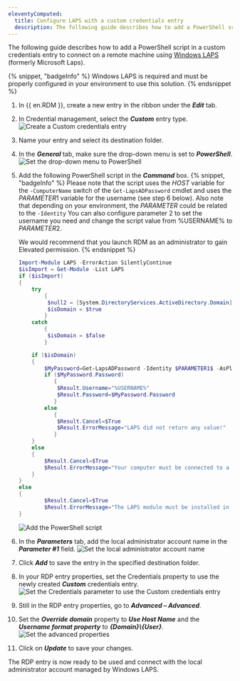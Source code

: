```yaml
---
eleventyComputed:
  title: Configure LAPS with a custom credentials entry
  description: The following guide describes how to add a PowerShell script in a custom credentials entry to connect on a remote machine using Windows LAPS.
---
```

The following guide describes how to add a PowerShell script in a custom credentials entry to connect on a remote machine using [Windows LAPS](https://learn.microsoft.com/en-us/windows-server/identity/laps/laps-overview) (formerly Microsoft Laps).

{% snippet, "badgeInfo" %}
Windows LAPS is required and must be properly configured in your environment to use this solution.
{% endsnippet %}

1. In {{ en.RDM }}, create a new entry in the ribbon under the ***Edit*** tab.
1. In Credential management, select the ***Custom*** entry type.
![Create a Custom credentials entry](https://cdnweb.devolutions.net/docs/docs_en_kb_KB2334.png)
1. Name your entry and select its destination folder.
1. In the ***General*** tab, make sure the drop-down menu is set to ***PowerShell***.
![Set the drop-down menu to PowerShell](https://cdnweb.devolutions.net/docs/docs_en_kb_KB2335.png)
1. Add the following PowerShell script in the ***Command*** box.
   {% snippet, "badgeInfo" %}
   Please note that the script uses the $HOST$ variable for the `-ComputerName` switch of the `Get-LapsADPassword` cmdlet and uses the $PARAMETER1$ variable for the username (see step 6 below).
   Also note that depending on your environment, the $PARAMETER$ could be related to the `-Identity`
   You can also configure parameter 2 to set the username you need and change the script value from %USERNAME% to $PARAMETER2$.

   We would recommend that you launch RDM as an administrator to gain Elevated permission.
   {% endsnippet %}

   ```powershell
   Import-Module LAPS -ErrorAction SilentlyContinue
   $isImport = Get-Module -List LAPS
   if ($isImport)
   {
       try
           {
            $null2 = [System.DirectoryServices.ActiveDirectory.Domain]::GetComputerDomain()
            $isDomain = $true
           }
       catch
           {
            $isDomain = $false
           }

       if ($isDomain)
       {
           $MyPassword=Get-LapsADPassword -Identity $PARAMETER1$ -AsPlainText
           if ($MyPassword.Password)
              {
               $Result.Username="%USERNAME%"
               $Result.Password=$MyPassword.Password
              }
           else
              {
               $Result.Cancel=$True
               $Result.ErrorMessage="LAPS did not return any value!"
              }
       }
       else
       {
           $Result.Cancel=$True
           $Result.ErrorMessage="Your computer must be connected to a domain to use LAPS features!"
       }
   }
   else
   {
           $Result.Cancel=$True
           $Result.ErrorMessage="The LAPS module must be installed in this architecture!"
   }
   ```

   ![Add the PowerShell script](https://cdnweb.devolutions.net/docs/docs_en_kb_KB2336.png)
1. In the ***Parameters*** tab, add the local administrator account name in the ***Parameter #1*** field.
![Set the local administrator account name](https://cdnweb.devolutions.net/docs/docs_en_kb_KB2337.png)
1. Click ***Add*** to save the entry in the specified destination folder.
1. In your RDP entry properties, set the Credentials property to use the newly created ***Custom*** credentials entry.
![Set the Credentials parameter to use the Custom credentials entry](https://cdnweb.devolutions.net/docs/docs_en_kb_KB2338.png)
1. Still in the RDP entry properties, go to ***Advanced – Advanced***.
1. Set the ***Override domain*** property to ***Use Host Name*** and the ***Username format property*** to ***{Domain}\\{User}***.
![Set the advanced properties](https://cdnweb.devolutions.net/docs/docs_en_kb_KB2339.png)
1. Click on ***Update*** to save your changes.

The RDP entry is now ready to be used and connect with the local administrator account managed by Windows LAPS.
